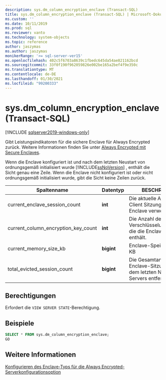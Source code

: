 ```yaml
---
description: sys.dm_column_encryption_enclave (Transact-SQL)
title: sys.dm_column_encryption_enclave (Transact-SQL) | Microsoft-Dokumentation
ms.custom: ''
ms.date: 10/11/2019
ms.prod: sql
ms.reviewer: vanto
ms.technology: system-objects
ms.topic: reference
author: jaszymas
ms.author: jaszymas
monikerRange: '>= sql-server-ver15'
ms.openlocfilehash: 402c5f6703a8639c1fbedc645da54ae821162bcd
ms.sourcegitcommit: 33f0f190f962059826e002be165a2bef4f9e350c
ms.translationtype: MT
ms.contentlocale: de-DE
ms.lasthandoff: 01/30/2021
ms.locfileid: "99200333"
---
```

# <a name="sysdm_column_encryption_enclave-transact-sql"></a>sys.dm_column_encryption_enclave (Transact-SQL)
[!INCLUDE [sqlserver2019-windows-only](../../includes/applies-to-version/sqlserver2019-windows-only.md)]

Gibt Leistungsindikatoren für die sichere Enclave für Always Encrypted zurück. Weitere Informationen finden Sie unter [Always Encrypted mit Secure Enclaves](../security/encryption/always-encrypted-enclaves.md).

Wenn die Enclave konfiguriert ist und nach dem letzten Neustart von ordnungsgemäß initialisiert wurde [!INCLUDE[ssNoVersion](../../includes/ssnoversion-md.md)] , enthält die Sicht genau eine Zeile. Wenn die Enclave nicht konfiguriert ist oder nicht ordnungsgemäß initialisiert wurde, gibt die Sicht keine Zeilen zurück. 

|Spaltenname|Datentyp|BESCHREIBUNG|  
|-----------------|---------------|-----------------|  
|current_enclave_session_count|**int**|Die aktuelle Anzahl von Client Sitzungen, die die Enclave verwenden.|  
|current_column_encryption_key_count|**int**|Die Anzahl der Spalten Verschlüsselungsschlüssel, die die Enclave zurzeit enthält.|  
|current_memory_size_kb|**bigint**|Enclave-Speichergröße in KB|  
|total_evicted_session_count|**bigint**|Die Gesamtanzahl der Enclave-Sitzungen, die seit dem letzten Neustart des Servers entfernt wurden.|   
  
## <a name="permissions"></a>Berechtigungen  
Erfordert die `VIEW SERVER STATE`-Berechtigung.   
  
## <a name="examples"></a>Beispiele  
 
```sql  
SELECT * FROM sys.dm_column_encryption_enclave;  
GO  
```  
  
## <a name="see-also"></a>Weitere Informationen  
 [Konfigurieren des Enclave-Typs für die Always Encrypted-Serverkonfigurationsoption](../../database-engine/configure-windows/configure-column-encryption-enclave-type.md)
  
  
